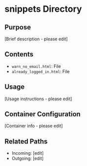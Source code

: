 
# snippets Directory

## Purpose
[Brief description - please edit]

## Contents
- `warn_no_email.html`: File
- `already_logged_in.html`: File

## Usage
[Usage instructions - please edit]

## Container Configuration
[Container info - please edit]

## Related Paths
- Incoming: [edit]
- Outgoing: [edit]
